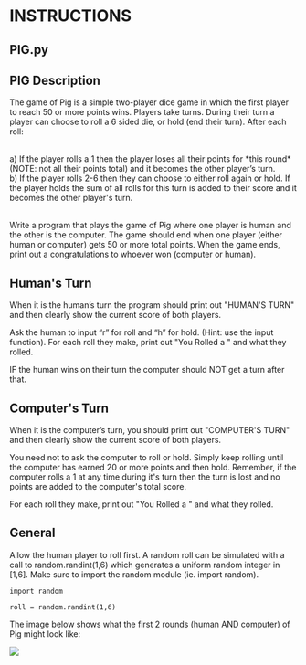 # INSTRUCTIONS

## PIG.py

## PIG Description
The game of Pig is a simple two-player dice game in which the first player to reach
50 or more points wins. Players take turns. During their turn a player can choose to roll
a 6 sided die, or hold (end their turn). After each roll:

<br>
a) If the player rolls a 1 then the player loses all their points for *this round* (NOTE: not all their points total) and it becomes the other player’s turn.
<br>
b) If the player rolls 2-6 then they can choose to either roll again or hold. If the player
holds the sum of all rolls for this turn is added to their score and it becomes the other player's turn.
<br>
<br>

Write a program that plays the game of Pig where one player is human and the
other is the computer. The game should end when one player (either human or computer)
gets 50 or more total points. When the game ends, print out a congratulations to whoever won (computer or human).

## Human's Turn
When it is the human’s turn the program should print out "HUMAN'S TURN" and then clearly show the current score of both players.

Ask the human to input “r” for roll and “h” for hold. (Hint: use the input function).
For each roll they make, print out "You Rolled a " and what they rolled.

IF the human wins on their turn the computer should NOT get a turn after that.
## Computer's Turn
When it is the computer’s turn, you should print out "COMPUTER'S TURN" and then clearly show the current score of both players.

You need not to ask the computer to roll or hold. Simply keep rolling
until the computer has earned 20 or more points and then hold. Remember, if the computer
rolls a 1 at any time during it's turn then the turn is lost and no points are added to the computer's total score.

For each roll they make, print out "You Rolled a " and what they rolled.
<br>

## General
Allow the human player to roll first. A random roll can be simulated with a call to
random.randint(1,6) which generates a uniform random integer in [1,6]. Make
sure to import the random module (ie. import random).

```
import random

roll = random.randint(1,6)
```


The image below shows what the first 2 rounds (human AND computer) of Pig might look like:

![](https://drive.google.com/uc?id=1_oFOiFpOK4zs1iejqf25fJSY10M3k4Bs)
